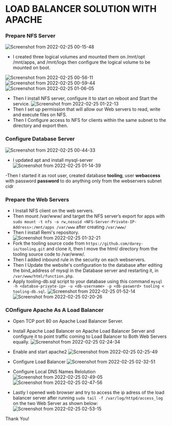 # LOAD BALANCER SOLUTION WITH APACHE

### Prepare NFS Server
![Screenshot from 2022-02-25 00-15-48](https://user-images.githubusercontent.com/80127136/155741503-9a25060b-cd0c-4d0e-b26e-cace8626b1fc.png)

- I created three logical volumes and mounted them on /mnt/opt /mnt/apps, and /mnt/logs then configure the logical volume to be mounted on boot.

![Screenshot from 2022-02-25 00-56-11](https://user-images.githubusercontent.com/80127136/155742451-f3db9594-3e20-4dc9-8e61-a14a0e905508.png)
![Screenshot from 2022-02-25 00-59-44](https://user-images.githubusercontent.com/80127136/155742483-aaa372e2-266a-4fb4-b74d-a2638fcd4ef9.png)
![Screenshot from 2022-02-25 01-06-05](https://user-images.githubusercontent.com/80127136/155742550-0b326564-1cbf-48e4-8c23-33c433754540.png)

- Then I install NFS server, configure it to start on reboot and Start the service.
![Screenshot from 2022-02-25 01-22-13](https://user-images.githubusercontent.com/80127136/155743815-6dc8e47e-c4a2-4132-85cc-dbe861908e60.png)
- Then I set up permission that will allow our Web servers to read, write and execute files on NFS.
- Then I Configure access to NFS for clients within the same subnet to the directory and export then.


### Configure Database Server
![Screenshot from 2022-02-25 00-44-33](https://user-images.githubusercontent.com/80127136/155741689-840a38d9-b440-46f6-9d2c-62911e2be637.png)

- I updated apt and install mysql-server 
![Screenshot from 2022-02-25 01-14-39](https://user-images.githubusercontent.com/80127136/155743206-4f27085d-85cf-4c27-b123-c23abab0d630.png)

-Then I started it as root user, created database **tooling**, user **webaccess** with password **password** to do anything only from the webservers subnet cidr


### Prepare the Web Servers
- I Install NFS client on the web servers.
- Then mount /var/www/ and target the NFS server’s export for apps with `sudo mount -t nfs -o rw,nosuid <NFS-Server-Private-IP-Address>:/mnt/apps /var/www` after creating `/var/www/`
- Then I install Remi's repository.
![Screenshot from 2022-02-25 01-32-21](https://user-images.githubusercontent.com/80127136/155745148-c45eb258-1463-4be7-9d03-c12c56bb9a76.png)
- Fork the tooling source code from `https://github.com/darey-io/tooling.git` and clone it, then I move the html/ directory from the tooling source code to /var/www/.
- Then I added inbound rule in the security on each webservers.
- Then I Update the website's configuration to the database after editing the bind_address of mysql in the Database server and restarting it, in `/var/www/html/function.php`.
- Apply tooling-db.sql script to your database using this command `mysql -h <databse-private-ip> -u <db-username> -p <db-pasword> tooling < tooling-db.sql`.
![Screenshot from 2022-02-25 01-52-14](https://user-images.githubusercontent.com/80127136/155746708-e8b77ee4-1b90-4170-a256-2b0efc9cefc8.png)
![Screenshot from 2022-02-25 02-20-26](https://user-images.githubusercontent.com/80127136/155746758-29f8b21b-d56a-4699-b8e8-aa6d4bfdb3ad.png)



### COnfigure Apache As A Load Balancer
- Open TCP port 80 on Apache Load Balancer Server.
- Install Apache Load Balancer on Apache Load Balancer Server and configure it to point traffic coming to Load Balancer to Both Web Servers equally.
![Screenshot from 2022-02-25 02-24-34](https://user-images.githubusercontent.com/80127136/155747273-3055007c-4aa7-4a95-ac08-a7a20749fc86.png)
- Enable and start apache2
![Screenshot from 2022-02-25 02-25-49](https://user-images.githubusercontent.com/80127136/155747324-8d85c240-3e5d-4ed6-a5b7-4f147b890820.png)

- Configure Load Balancer
![Screenshot from 2022-02-25 02-32-51](https://user-images.githubusercontent.com/80127136/155747526-02fac3f4-9d23-4544-b071-38e4f5113749.png)
- Configure Local DNS Names Relolution
![Screenshot from 2022-02-25 02-49-05](https://user-images.githubusercontent.com/80127136/155747692-903e8b10-7eff-44ec-a412-2c2320dfcd62.png)
![Screenshot from 2022-02-25 02-47-56](https://user-images.githubusercontent.com/80127136/155747721-c218afe2-7bc6-41b8-ae2a-5408cfcea9b9.png)

- Lastly I opened web browser and try to access the ip adress of the load balancer server after running `sudo tail -f /var/log/httpd/access_log` on the two Web Server as shown below:
![Screenshot from 2022-02-25 02-53-15](https://user-images.githubusercontent.com/80127136/155748121-9fdd7d5f-103b-4c48-91c8-01ac17147ae3.png)



Thank You!
